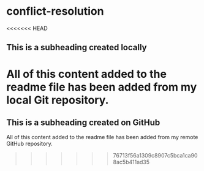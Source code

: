 # conflict-resolution

<<<<<<< HEAD
  ## This is a subheading created locally

  All of this content added to the readme file has been added from my local Git repository.
=======
  ## This is a subheading created on GitHub

  All of this content added to the readme file has been added from my remote GitHub repository.
>>>>>>> 76713f56a1309c8907c5bca1ca908ac5b411ad35
